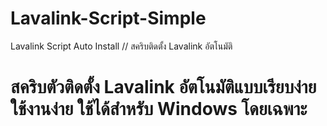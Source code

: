# Lavalink-Script-Simple
Lavalink Script Auto Install // สคริบติดตั้ง Lavalink อัตโนมัติ

# สคริบตัวติดตั้ง Lavalink อัตโนมัติแบบเรียบง่าย ใช้งานง่าย ใช้ได้สำหรับ Windows โดยเฉพาะ
